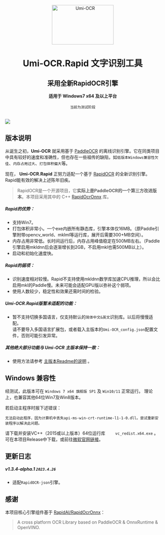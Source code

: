 <p align="center">
  <a href="https://github.com/hiroi-sora/Umi-OCR">
    <img width="200" height="128" src="https://tupian.li/images/2022/10/27/icon---256.png" alt="Umi-OCR">
  </a>
</p>

<h1 align="center">Umi-OCR.Rapid 文字识别工具</h1>
<h2 align="center">采用全新RapidOCR引擎</h2>


<div align="center">
  <strong>适用于 Windows7 x64 及以上平台</strong>
  <br><br>
  <sub>当前为测试阶段</sub>
</div>

<br>

![](https://tupian.li/images/2023/04/26/6447fe3273efd.png)

## 版本说明

从诞生之初，**Umi-OCR** 就采用基于 [PaddleOCR](https://github.com/PaddlePaddle/PaddleOCR) 的离线识别引擎。它在同类项目中具有较好的速度和准确性，但也存在一些祖传的缺陷，如`低版本Windows兼容性欠佳`、`内存占用过大`、`打包体积偏大`等。

现在， **Umi-OCR.Rapid** 正努力适配一个基于 [RapidOCR](https://github.com/RapidAI/RapidOCR) 的全新识别引擎。Rapid能有效的解决上述陈年旧疾。

> RapidOCR是一个开源项目，它**实际上是PaddleOCR的一个第三方改进版本**。本项目采用其中的 C++ [RapidOcrOnnx](https://github.com/RapidAI/RapidOcrOnnx) 库。

##### Rapid的优势：

- 支持Win7。
- 打包体积非常小。一个exe内嵌所有静态库，引擎本体仅16MB。（原Paddle引擎附带opencv_world、mklml等运行库，展开后需要300+MB空间）。
- 内存占用非常低。长时间运行后，内存占用峰值稳定在500MB左右。（Paddle引擎启用mkldnn后会逐渐增长到2GB，不启用mkl也需500MB以上）。
- 启动和初始化速度快。

##### Rapid的弱项：

- 识别速度相对较慢。Rapid不支持使用mkldnn数学库加速CPU推理，所以会比启用mkl的Paddle慢。未来可能会适配GPU版以弥补这个弱项。
- 使用人数较少，稳定性和效果还需时间的检验。

##### Umi-OCR.Rapid版暂未适配的功能：

- 暂不支持切换多国语言，仅支持默认的`简体中文&英文`识别库。以后将慢慢适配。  
  请不要导入多国语言扩展包，或者载入主版本的`Umi-OCR_config.json`配置文件，否则可能引发异常。

##### 其他绝大部分功能与 Umi-OCR 主版本保持一致：
- 使用方法请参考 [主版本Readme的说明](https://github.com/hiroi-sora/Umi-OCR/tree/release/1.3.4) 。

## Windows 兼容性

经测试，此版本可在 `Windows 7 x64 旗舰版 SP1` 及 `Win10/11` 正常运行。
理论上，也兼容其他64位Win7及Win8版本。

若启动主程序时报下述错误：
```
无法启动此程序，因为计算机中丢失api-ms-win-crt-runtime-l1-1-0.dll。尝试重新安装程序以解决此问题。
```
请下载并安装VC++（2015或以上版本）64位运行库 `	
vc_redist.x64.exe` 。可在本项目Release中下载，或前往[微软官网链接](https://www.microsoft.com/zh-CN/download/details.aspx?id=48145)。 

## 更新日志

##### v1.3.4-alpha.1 `2023.4.26`
- 适配`RapidOCR-json`引擎。


## 感谢

本项目核心引擎组件基于 [RapidAI/RapidOcrOnnx](https://github.com/RapidAI/RapidOcrOnnx)：
> A cross platform OCR Library based on PaddleOCR & OnnxRuntime & OpenVINO.
